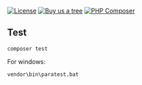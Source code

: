 [![License](https://poser.pugx.org/tcgunel/shpr-bot/license)](https://packagist.org/packages/tcgunel/shpr-bot)
[![Buy us a tree](https://img.shields.io/badge/Treeware-%F0%9F%8C%B3-lightgreen)](https://plant.treeware.earth/tcgunel/shpr-bot)
[![PHP Composer](https://github.com/tcgunel/shpr-bot/actions/workflows/tests.yml/badge.svg)](https://github.com/tcgunel/shpr-bot/actions/workflows/tests.yml)

## Test
```
composer test
```
For windows:
```
vendor\bin\paratest.bat
```
